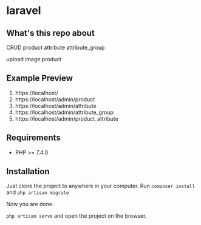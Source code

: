 # laravel


## What's this repo about
CRUD 
     product
     attribute
     attribute_group

upload image product 

## Example Preview

1. https://localhost/
2. https://localhost/admin/product
3. https://localhost/admin/attribute
4. https://localhost/admin/attribute_group
5. https://localhost/admin/product_attribute



## Requirements 

- PHP >= 7.4.0

## Installation

Just clone the project to anywhere in your computer. 
Run ` composer install ` <br>
and ` php artisan migrate `

Now you are done. 
<br>

` php artisan serve ` and open the project on the browser. 
